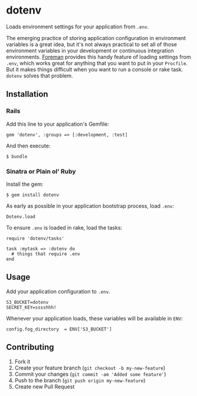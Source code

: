 # dotenv

Loads environment settings for your application from `.env`.

The emerging practice of storing application configuration in  environment variables is a great idea, but it's not always practical to set all of those environment variables in your development or continuous integration environments. [Foreman](https://github.com/ddollar/foreman) provides this handy feature of loading settings from `.env`, which works great for anything that you want to put in your `Procfile`. But it makes things difficult when you want to run a console or rake task. `dotenv` solves that problem.

## Installation

### Rails

Add this line to your application's Gemfile:

    gem 'dotenv', :groups => [:development, :test]

And then execute:

    $ bundle

### Sinatra or Plain ol' Ruby

Install the gem:

    $ gem install dotenv

As early as possible in your application bootstrap process, load `.env`:

    Dotenv.load

To ensure `.env` is loaded in rake, load the tasks:

    require 'dotenv/tasks'

    task :mytask => :dotenv do
      # things that require .env
    end

## Usage

Add your application configuration to `.env`.

    S3_BUCKET=dotenv
    SECRET_KEY=sssshhh!

Whenever your application loads, these variables will be available in `ENV`:

    config.fog_directory  = ENV['S3_BUCKET']

## Contributing

1. Fork it
2. Create your feature branch (`git checkout -b my-new-feature`)
3. Commit your changes (`git commit -am 'Added some feature'`)
4. Push to the branch (`git push origin my-new-feature`)
5. Create new Pull Request
